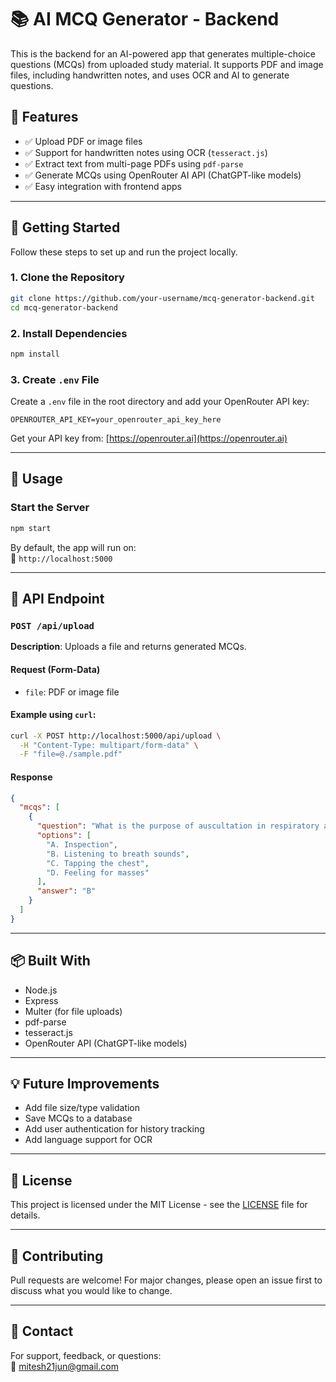 # 📚 AI MCQ Generator - Backend

This is the backend for an AI-powered app that generates multiple-choice questions (MCQs) from uploaded study material. It supports PDF and image files, including handwritten notes, and uses OCR and AI to generate questions.

## 🔧 Features

- ✅ Upload PDF or image files
- ✅ Support for handwritten notes using OCR (`tesseract.js`)
- ✅ Extract text from multi-page PDFs using `pdf-parse`
- ✅ Generate MCQs using OpenRouter AI API (ChatGPT-like models)
- ✅ Easy integration with frontend apps

---

## 🚀 Getting Started

Follow these steps to set up and run the project locally.

### 1. Clone the Repository

```bash
git clone https://github.com/your-username/mcq-generator-backend.git
cd mcq-generator-backend
```

### 2. Install Dependencies

```bash
npm install
```

### 3. Create `.env` File

Create a `.env` file in the root directory and add your OpenRouter API key:

```env
OPENROUTER_API_KEY=your_openrouter_api_key_here
```

Get your API key from: [https://openrouter.ai](https://openrouter.ai)

---

## 🧪 Usage

### Start the Server

```bash
npm start
```

By default, the app will run on:  
📍 `http://localhost:5000`

---

## 📄 API Endpoint

### `POST /api/upload`

**Description**: Uploads a file and returns generated MCQs.

#### Request (Form-Data)

- `file`: PDF or image file

#### Example using `curl`:

```bash
curl -X POST http://localhost:5000/api/upload \
  -H "Content-Type: multipart/form-data" \
  -F "file=@./sample.pdf"
```

#### Response

```json
{
  "mcqs": [
    {
      "question": "What is the purpose of auscultation in respiratory assessment?",
      "options": [
        "A. Inspection",
        "B. Listening to breath sounds",
        "C. Tapping the chest",
        "D. Feeling for masses"
      ],
      "answer": "B"
    }
  ]
}
```

---

## 📦 Built With

- Node.js
- Express
- Multer (for file uploads)
- pdf-parse
- tesseract.js
- OpenRouter API (ChatGPT-like models)

---

## 💡 Future Improvements

- Add file size/type validation
- Save MCQs to a database
- Add user authentication for history tracking
- Add language support for OCR

---

## 📄 License

This project is licensed under the MIT License - see the [LICENSE](LICENSE) file for details.

---

## 🤝 Contributing

Pull requests are welcome! For major changes, please open an issue first to discuss what you would like to change.

---

## 🤛 Contact

For support, feedback, or questions:  
📧 mitesh21jun@gmail.com

